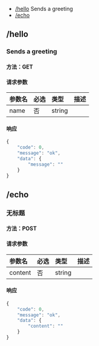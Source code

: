 <!-- package=helloworld.v1 -->
- [/hello](#hello)  Sends a greeting
- [/echo](#echo) 

## /hello
### Sends a greeting

#### 方法：GET

#### 请求参数

|参数名|必选|类型|描述|
|:---|:---|:---|:---|
|name|否|string||

#### 响应

```javascript
{
    "code": 0,
    "message": "ok",
    "data": {
        "message": ""
    }
}
```


## /echo
### 无标题

#### 方法：POST

#### 请求参数

|参数名|必选|类型|描述|
|:---|:---|:---|:---|
|content|否|string||

#### 响应

```javascript
{
    "code": 0,
    "message": "ok",
    "data": {
        "content": ""
    }
}
```

